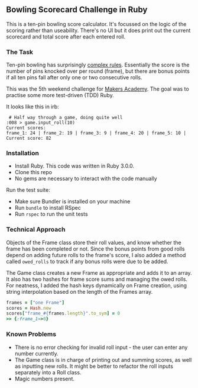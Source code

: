 ## Bowling Scorecard Challenge in Ruby

This is a ten-pin bowling score calculator. It's focussed on the logic of the scoring rather than useability. There's no UI but it does print out the current scorecard and total score after each entered roll.


### The Task
Ten-pin bowling has surprisingly [complex rules](https://en.wikipedia.org/wiki/Ten-pin_bowling#Scoring). Essentially the score is the number of pins knocked over per round (frame), but there are bonus points if all ten pins fall after only one or two consecutive rolls.

This was the 5th weekend challenge for [Makers Academy](https://makers.tech). The goal was to practise some more test-driven (TDD) Ruby.

It looks like this in irb:
```
 # Half way through a game, doing quite well
:008 > game.input_roll(10)
Current scores:
frame_1: 24 | frame_2: 19 | frame_3: 9 | frame_4: 20 | frame_5: 10 |
Current score: 82
```

### Installation
* Install Ruby. This code was written in Ruby 3.0.0.
* Clone this repo
* No gems are necessary to interact with the code manually

Run the test suite:
* Make sure Bundler is installed on your machine
* Run `bundle` to install RSpec
* Run `rspec` to run the unit tests


### Technical Approach
Objects of the Frame class store their roll values, and know whether the frame has been completed or not. Since the bonus points from good rolls depend on adding future rolls to the frame's score, I also added a method called `owed_rolls` to track if any bonus rolls were due to be added.

The Game class creates a new Frame as appropriate and adds it to an array. It also has two hashes for frame score sums and managing the owed rolls. For neatness, I added the hash keys dynamically on Frame creation, using string interpolation based on the length of the Frames array.  
```ruby
frames = ["one Frame"]
scores = Hash.new
scores["frame_#{frames.length}".to_sym] = 0
>> {:frame_1=>0}
```


### Known Problems
* There is no error checking for invalid roll input - the user can enter any number currently.
* The Game class is in charge of printing out and summing scores, as well as inputting new rolls. It might be better to refactor the roll inputs separately into a Roll class.
* Magic numbers present.
